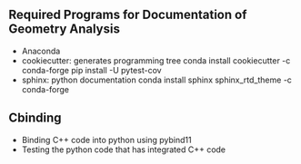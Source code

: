 ## Required Programs for Documentation of Geometry Analysis
* Anaconda
* cookiecutter: generates programming tree
    conda install cookiecutter -c conda-forge
    pip install -U pytest-cov
* sphinx: python documentation
    conda install sphinx sphinx_rtd_theme -c conda-forge 

## Cbinding
* Binding C++ code into python using pybind11
* Testing the python code that has integrated C++ code
